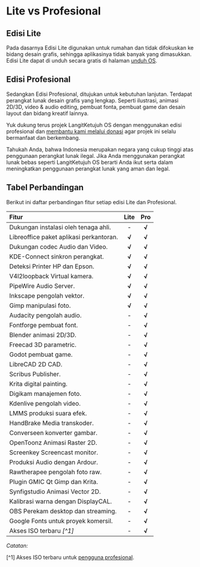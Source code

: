 # Lite vs Profesional

## Edisi Lite

Pada dasarnya Edisi Lite digunakan untuk rumahan dan tidak difokuskan ke bidang desain grafis, sehingga aplikasinya tidak banyak yang dimasukkan. Edisi Lite dapat di unduh secara gratis di halaman <a href="https://langitketujuh.id/os/unduh" target="_blank">unduh OS</a>.

## Edisi Profesional

Sedangkan Edisi Profesional, ditujukan untuk kebutuhan lanjutan. Terdapat perangkat lunak desain grafis yang lengkap. Seperti ilustrasi, animasi 2D/3D, video & audio editing, pembuat fonta, pembuat game dan desain layout dan bidang kreatif lainnya.

Yuk dukung terus projek LangitKetujuh OS dengan menggunakan edisi profesional dan <a href="https://langitketujuh.id/donasi" target="_blank">membantu kami melalui donasi</a> agar projek ini selalu bermanfaat dan berkembang.

Tahukah Anda, bahwa Indonesia merupakan negara yang cukup tinggi atas penggunaan perangkat lunak ilegal. Jika Anda menggunakan perangkat lunak bebas seperti LangitKetujuh OS berarti Anda ikut serta dalam meningkatkan penggunaan perangkat lunak yang aman dan legal.

## Tabel Perbandingan

Berikut ini daftar perbandingan fitur setiap edisi Lite dan Profesional.

Fitur | Lite | Pro
:--- | :---: | :---:
Dukungan instalasi oleh tenaga ahli. | - | **√**
Libreoffice paket aplikasi perkantoran. | **√** | **√**
Dukungan codec Audio dan Video. | **√** | **√**
KDE-Connect sinkron perangkat. | **√** | **√**
Deteksi Printer HP dan Epson. | **√** | **√**
V4l2loopback Virtual kamera. | **√** | **√**
PipeWire Audio Server. | **√** | **√**
Inkscape pengolah vektor. | **√** | **√**
Gimp manipulasi foto. | **√** | **√**
Audacity pengolah audio. | - | **√**
Fontforge pembuat font. | - | **√**
Blender animasi 2D/3D. | - | **√**
Freecad 3D parametric. | - | **√**
Godot pembuat game. | - | **√**
LibreCAD 2D CAD. | - | **√**
Scribus Publisher. | - | **√**
Krita digital painting. | - | **√**
Digikam manajemen foto. | - | **√**
Kdenlive pengolah video. | - | **√**
LMMS produksi suara efek. | - | **√**
HandBrake Media transkoder. | - | **√**
Converseen konverter gambar. | - | **√**
OpenToonz Animasi Raster 2D. | - | **√**
Screenkey Screencast monitor. | - | **√**
Produksi Audio dengan Ardour. | - | **√**
Rawtherapee pengolah foto raw. | - | **√**
Plugin GMIC Qt Gimp dan Krita. | - | **√**
Synfigstudio Animasi Vector 2D. | - | **√**
Kalibrasi warna dengan DisplayCAL. | - | **√**
OBS Perekam desktop dan streaming. | - | **√**
Google Fonts untuk proyek komersil. | - | **√**
Akses ISO terbaru _[^1]_ | -  | **√**

*Catatan:*

[^1] Akses ISO terbaru untuk <a href="https://langitketujuh.id/pro" target="_blank">pengguna profesional</a>.
